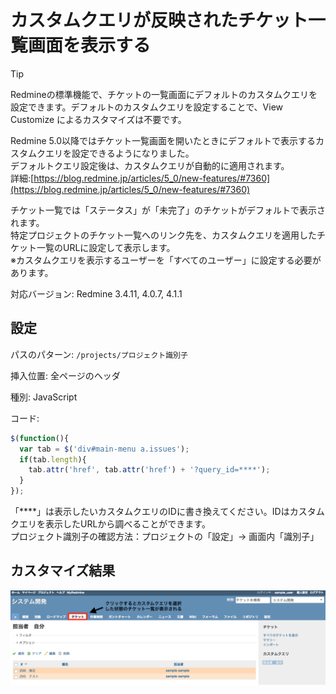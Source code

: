 # カスタムクエリが反映されたチケット一覧画面を表示する

> [!TIP]  
> Redmineの標準機能で、チケットの一覧画面にデフォルトのカスタムクエリを設定できます。デフォルトのカスタムクエリを設定することで、View Customize によるカスタマイズは不要です。
> 
> Redmine 5.0以降ではチケット一覧画面を開いたときにデフォルトで表示するカスタムクエリを設定できるようになりました。  
> デフォルトクエリ設定後は、カスタムクエリが自動的に適用されます。  
> 詳細:[https://blog.redmine.jp/articles/5_0/new-features/#7360](https://blog.redmine.jp/articles/5_0/new-features/#7360)

チケット一覧では「ステータス」が「未完了」のチケットがデフォルトで表示されます。  
特定プロジェクトのチケット一覧へのリンク先を、カスタムクエリを適用したチケット一覧のURLに設定して表示します。  
※カスタムクエリを表示するユーザーを「すべてのユーザー」に設定する必要があります。

対応バージョン: Redmine 3.4.11, 4.0.7, 4.1.1

## 設定

パスのパターン: `/projects/プロジェクト識別子`

挿入位置: 全ページのヘッダ

種別: JavaScript

コード:

``` javascript
$(function(){
  var tab = $('div#main-menu a.issues');
  if(tab.length){
    tab.attr('href', tab.attr('href') + '?query_id=****');
  }
});
```

「****」は表示したいカスタムクエリのIDに書き換えてください。IDはカスタムクエリを表示したURLから調べることができます。  
プロジェクト識別子の確認方法：プロジェクトの「設定」→ 画面内「識別子」  

## カスタマイズ結果

![](issues_after@2x.png)


